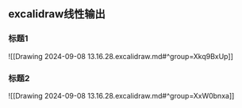 

## excalidraw线性输出

<!-- BEGIN EXCALIDRAW_CONTENT_Drawing_2024_09_08_13_16_28_excalidraw_md -->
### 标题1
![[Drawing 2024-09-08 13.16.28.excalidraw.md#^group=Xkq9BxUp]]
### 标题2
![[Drawing 2024-09-08 13.16.28.excalidraw.md#^group=XxW0bnxa]]

<!-- END EXCALIDRAW_CONTENT_Drawing_2024_09_08_13_16_28_excalidraw_md -->